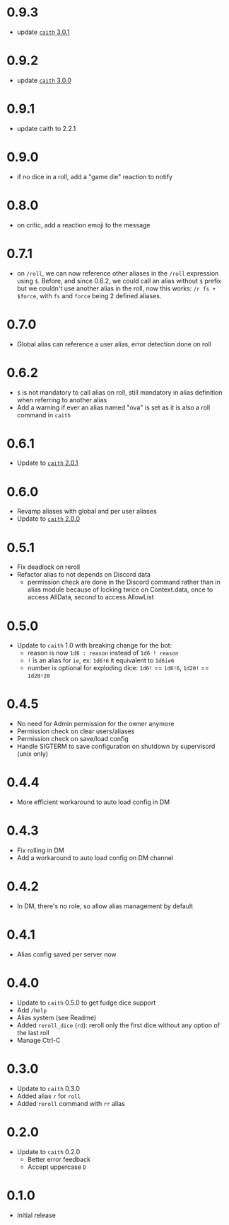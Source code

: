 # 0.9.3
- update [`caith` 3.0.1](https://github.com/Geobert/caith/blob/master/CHANGELOG.md)

# 0.9.2
- update [`caith` 3.0.0](https://github.com/Geobert/caith/blob/master/CHANGELOG.md)

# 0.9.1
- update caith to 2.2.1

# 0.9.0
- if no dice in a roll, add a "game die" reaction to notify

# 0.8.0
- on critic, add a reaction emoji to the message

# 0.7.1
- on `/roll`, we can now reference other aliases in the `/roll` expression using `$`.
  Before, and since 0.6.2, we could call an alias without `$` prefix but we couldn't use
  another alias in the roll, now this works: `/r fs + $force`, with `fs` and `force` being
  2 defined aliases.

# 0.7.0
- Global alias can reference a user alias, error detection done on roll

# 0.6.2
- `$` is not mandatory to call alias on roll, still mandatory in alias definition when
  referring to another alias 
- Add a warning if ever an alias named "ova" is set as it is also a roll command in
  `caith`

# 0.6.1
- Update to [`caith` 2.0.1](https://github.com/Geobert/caith/blob/master/CHANGELOG.md)

# 0.6.0
- Revamp aliases with global and per user aliases
- Update to [`caith` 2.0.0](https://github.com/Geobert/caith/blob/master/CHANGELOG.md)

# 0.5.1
- Fix deadlock on reroll
- Refactor alias to not depends on Discord data
  - permission check are done in the Discord command rather than in alias module because
    of locking twice on Context.data, once to access AllData, second to access AllowList

# 0.5.0
- Update to `caith` 1.0 with breaking change for the bot: 
  - reason is now `1d6 : reason` instead of `1d6 ! reason`
  - `!` is an alias for `ie`, ex: `1d6!6` it equivalent to `1d6ie6`
  - number is optional for exploding dice: `1d6!` == `1d6!6`, `1d20!` == `1d20!20`

# 0.4.5
- No need for Admin permission for the owner anymore
- Permission check on clear users/aliases
- Permission check on save/load config
- Handle SIGTERM to save configuration on shutdown by supervisord (unix only)

# 0.4.4
- More efficient workaround to auto load config in DM

# 0.4.3
- Fix rolling in DM
- Add a workaround to auto load config on DM channel

# 0.4.2
- In DM, there's no role, so allow alias management by default

# 0.4.1
- Alias config saved per server now

# 0.4.0
- Update to `caith` 0.5.0 to get fudge dice support
- Add `/help`
- Alias system (see Readme)
- Added `reroll_dice` (`rd`): reroll only the first dice without any option of the last
  roll
- Manage Ctrl-C

# 0.3.0
- Update to `caith` 0.3.0
- Added alias `r` for `roll`
- Added `reroll` command with `rr` alias

# 0.2.0
- Update to `caith` 0.2.0
    - Better error feedback
    - Accept uppercase `D`

# 0.1.0
- Initial release